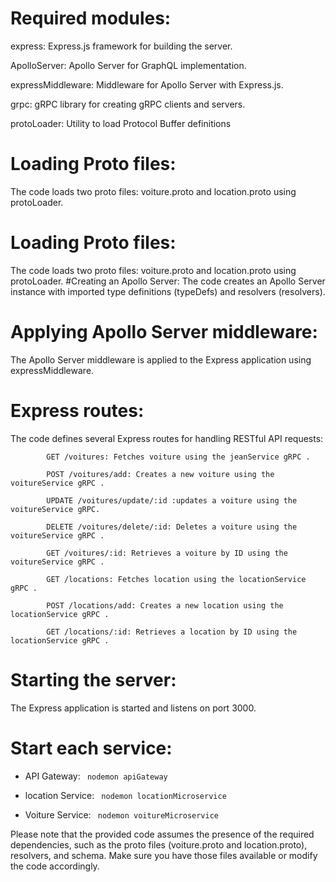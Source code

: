 
#  Required modules:

express: Express.js framework for building the server.

ApolloServer: Apollo Server for GraphQL implementation.

expressMiddleware: Middleware for Apollo Server with Express.js.


grpc: gRPC library for creating gRPC clients and servers.

protoLoader: Utility to load Protocol Buffer definitions



#   Loading Proto files:

The code loads two proto files: voiture.proto and location.proto using protoLoader.
#   Loading Proto files:
The code loads two proto files: voiture.proto and location.proto using protoLoader.
#Creating an Apollo Server:
 The code creates an Apollo Server instance with imported type definitions (typeDefs) and resolvers (resolvers).
# Applying Apollo Server middleware:
The Apollo Server middleware is applied to the Express application using expressMiddleware.
# Express routes:
The code defines several Express routes for handling RESTful API requests:

            GET /voitures: Fetches voiture using the jeanService gRPC .

            POST /voitures/add: Creates a new voiture using the voitureService gRPC .

            UPDATE /voitures/update/:id :updates a voiture using the voitureService gRPC. 

            DELETE /voitures/delete/:id: Deletes a voiture using the voitureService gRPC .

            GET /voitures/:id: Retrieves a voiture by ID using the voitureService gRPC .

            GET /locations: Fetches location using the locationService gRPC .

            POST /locations/add: Creates a new location using the locationService gRPC .

            GET /locations/:id: Retrieves a location by ID using the locationService gRPC .
# Starting the server:
 The Express application is started and listens on port 3000.
# Start each service:

   - API Gateway: ` nodemon apiGateway`

   - location Service: ` nodemon locationMicroservice`

  - Voiture Service: ` nodemon voitureMicroservice`

 
Please note that the provided code assumes the presence of the required dependencies, such as the proto files (voiture.proto and location.proto),
resolvers, and schema. Make sure you have those files available or modify the code accordingly.  
